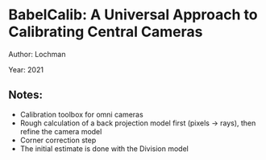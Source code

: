 # BabelCalib: A Universal Approach to Calibrating Central Cameras

Author: Lochman

Year: 2021

Notes:
---

* Calibration toolbox for omni cameras
* Rough calculation of a back projection model first (pixels -> rays), then refine the camera model
* Corner correction step 
* The initial estimate is done with the Division model